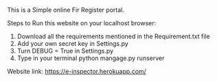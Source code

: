 This is a Simple online Fir Register portal.

Steps to Run this website on your localhost browser:
1. Download all the requirements mentioned in the Requirement.txt file
2. Add your own secret key in Settings.py
3. Turn DEBUG = True in Settings.py
4. Type in your terminal python mangage.py runserver

Website link: https://e-inspector.herokuapp.com/

